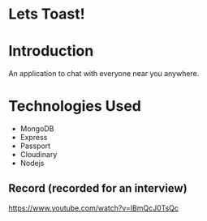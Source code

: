 # Lets Toast!

# Introduction

An application to chat with everyone near you anywhere.

# Technologies Used

- MongoDB
- Express
- Passport
- Cloudinary
- Nodejs

## Record (recorded for an interview)
https://www.youtube.com/watch?v=IBmQcJ0TsQc
